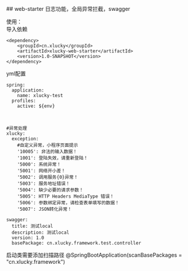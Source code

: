 ## web-starter 日志功能，全局异常拦截，swagger

使用：  
导入依赖  

```
<dependency>
	<groupId>cn.xlucky</groupId>
	<artifactId>xlucky-web-starter</artifactId>
	<version>1.0-SNAPSHOT</version>
</dependency>
```
yml配置
```
spring:
  application:
    name: xlucky-test
  profiles:
    active: ${env}



#异常处理
xlucky:
  exception:
    #自定义异常，小程序页面提示
    '10005': 非法的输入数据！
    '1001': 登陆失效，请重新登陆！
    '5000': 系统异常！
    '5001': 网络开小差！
    '5002': 调用服务{0}异常！
    '5003': 服务地址错误！
    '5004': 缺少必要的请求参数！
    '5005': HTTP Headers MediaType 错误！
    '5006': 参数绑定异常，请检查表单填写的数据！
    '5007': JSON转化异常！

swagger:
  title: 测试local
  description: 测试local
  version: 1.0
  basePackage: cn.xlucky.framework.test.controller
```

启动类需要添加扫描路径
@SpringBootApplication(scanBasePackages = "cn.xlucky.framework")





